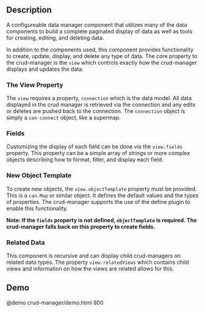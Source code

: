 <!--

@module {can.Component} crud-manager <crud-manager />
@parent crud.components
@outline 3

-->

## Description

A configureable data manager component that utilizes many of the data
components to build a complete paginated display of data as well as tools for
creating, editing, and deleting data.

In addition to the components used, this component provides functionality to
create, update, display, and delete any type of data. The core property to the
crud-manager is the `view` which controls exactly how the crud-manager displays
and updates the data.

### The View Property

The `view` requires a property, `connection` which is the data model. All data displayed in
the crud manager is retrieved via the connection and any edits or deletes are
pushed back to the connection. The `connection` object is simply a `can-connect`
object, like a supermap.

### Fields

Customizing the display of each field can be done via the `view.fields` property.
This property can be a simple array of strings or more complex objects describing
how to format, filter, and display each field.

### New Object Template

To create new objects, the `view.objectTemplate` property must be provided.
This is a `can.Map` or similar object. It defines the default values
and the types of properties. The crud-manager supports the use of the define
plugin to enable this functionality.

**Note: If the `fields` property is not defined, `objectTemplate` is required.
The crud-manager falls back on this property to create fields.**

### Related Data

This component is recursive and can display child crud-managers on related data
types. The property `view.relatedViews` which contains child views and information
on how the views are related allows for this.

## Demo

@demo crud-manager/demo.html 800
